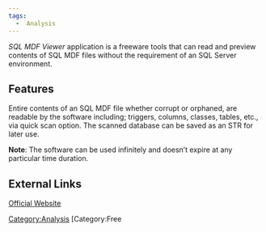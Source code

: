 ```yaml
---
tags:
  -  Analysis
---
```

*SQL MDF Viewer* application is a freeware tools that can read and
preview contents of SQL MDF files without the requirement of an SQL
Server environment.

## Features

Entire contents of an SQL MDF file whether corrupt or orphaned, are
readable by the software including; triggers, columns, classes, tables,
etc., via quick scan option. The scanned database can be saved as an STR
for later use.

**Note**: The software can be used infinitely and doesn’t expire at any
particular time duration.

## External Links

[Official Website](http://www.systoolsgroup.com/)

[Category:Analysis](category:analysis.md) [Category:Free
